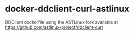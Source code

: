 # docker-ddclient-curl-astlinux
DDClient dockerfile using the ASTLinux fork available at https://github.com/astlinux-project/ddclient-curl
